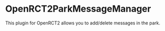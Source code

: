 # OpenRCT2ParkMessageManager
This plugin for OpenRCT2 allows you to add/delete messages in the park.
